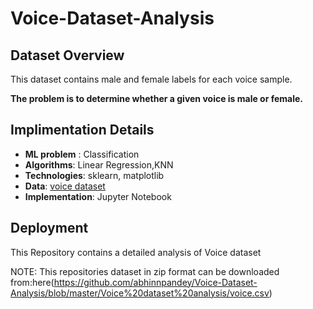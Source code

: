 # Voice-Dataset-Analysis
## Dataset Overview

This dataset contains male and female labels for each voice sample. 

**The problem is to determine whether a given voice is male or female.**

## Implimentation Details

- **ML problem** : Classification
- **Algorithms**: Linear Regression,KNN
- **Technologies**: sklearn, matplotlib
- **Data**: [voice dataset](https://github.com/abhinnpandey/Voice-Dataset-Analysis/blob/master/Voice%20dataset%20analysis/voice.csv)  
- **Implementation**: Jupyter Notebook


## Deployment
This Repository contains a detailed analysis of Voice dataset

NOTE: 
This repositories dataset in zip format can be downloaded from:here(https://github.com/abhinnpandey/Voice-Dataset-Analysis/blob/master/Voice%20dataset%20analysis/voice.csv) 
